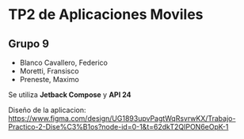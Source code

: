 # TP2 de Aplicaciones Moviles
## Grupo 9
* Blanco Cavallero, Federico
* Moretti, Fransisco
* Preneste, Maximo

Se utiliza __Jetback Compose__ y __API 24__

Diseño de la aplicacion:
https://www.figma.com/design/UG1893upvPagtWqRsvrwKX/Trabajo-Practico-2-Dise%C3%B1os?node-id=0-1&t=62dkT2QIPON6eOpK-1